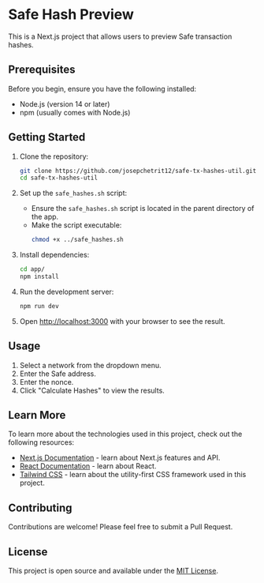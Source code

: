 # Safe Hash Preview

This is a Next.js project that allows users to preview Safe transaction hashes.

## Prerequisites

Before you begin, ensure you have the following installed:
- Node.js (version 14 or later)
- npm (usually comes with Node.js)

## Getting Started

1. Clone the repository:
   ```bash
   git clone https://github.com/josepchetrit12/safe-tx-hashes-util.git
   cd safe-tx-hashes-util
   ```

2. Set up the `safe_hashes.sh` script:
   - Ensure the `safe_hashes.sh` script is located in the parent directory of the app.
   - Make the script executable:
     ```bash
     chmod +x ../safe_hashes.sh
     ```

3. Install dependencies:
   ```bash
   cd app/
   npm install
   ```

4. Run the development server:
   ```bash
   npm run dev
   ```

5. Open [http://localhost:3000](http://localhost:3000) with your browser to see the result.

## Usage

1. Select a network from the dropdown menu.
2. Enter the Safe address.
3. Enter the nonce.
4. Click "Calculate Hashes" to view the results.

## Learn More

To learn more about the technologies used in this project, check out the following resources:

- [Next.js Documentation](https://nextjs.org/docs) - learn about Next.js features and API.
- [React Documentation](https://reactjs.org/) - learn about React.
- [Tailwind CSS](https://tailwindcss.com/) - learn about the utility-first CSS framework used in this project.


## Contributing

Contributions are welcome! Please feel free to submit a Pull Request.

## License

This project is open source and available under the [MIT License](LICENSE).